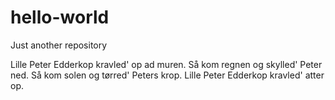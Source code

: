 # hello-world
Just another repository 

Lille Peter Edderkop
kravled' op ad muren.
Så kom regnen og skylled' Peter ned.
Så kom solen og tørred' Peters krop.
Lille Peter Edderkop kravled' atter op.
